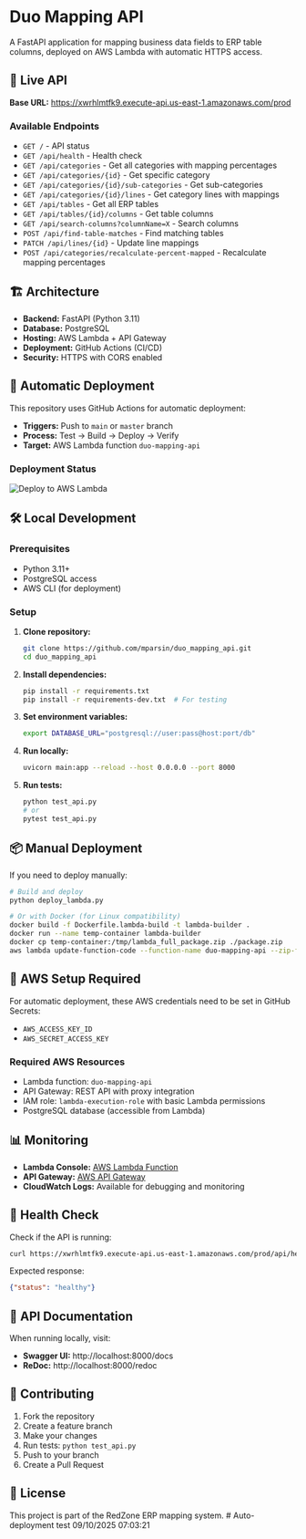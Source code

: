 # Duo Mapping API

A FastAPI application for mapping business data fields to ERP table columns, deployed on AWS Lambda with automatic HTTPS access.

## 🚀 Live API

**Base URL:** https://xwrhlmtfk9.execute-api.us-east-1.amazonaws.com/prod

### Available Endpoints

- `GET /` - API status
- `GET /api/health` - Health check
- `GET /api/categories` - Get all categories with mapping percentages
- `GET /api/categories/{id}` - Get specific category
- `GET /api/categories/{id}/sub-categories` - Get sub-categories
- `GET /api/categories/{id}/lines` - Get category lines with mappings
- `GET /api/tables` - Get all ERP tables
- `GET /api/tables/{id}/columns` - Get table columns
- `GET /api/search-columns?columnName=X` - Search columns
- `POST /api/find-table-matches` - Find matching tables
- `PATCH /api/lines/{id}` - Update line mappings
- `POST /api/categories/recalculate-percent-mapped` - Recalculate mapping percentages

## 🏗️ Architecture

- **Backend:** FastAPI (Python 3.11)
- **Database:** PostgreSQL
- **Hosting:** AWS Lambda + API Gateway
- **Deployment:** GitHub Actions (CI/CD)
- **Security:** HTTPS with CORS enabled

## 🔄 Automatic Deployment

This repository uses GitHub Actions for automatic deployment:

- **Triggers:** Push to `main` or `master` branch
- **Process:** Test → Build → Deploy → Verify
- **Target:** AWS Lambda function `duo-mapping-api`

### Deployment Status

![Deploy to AWS Lambda](https://github.com/mparsin/duo_mapping_api/actions/workflows/deploy.yml/badge.svg)

## 🛠️ Local Development

### Prerequisites

- Python 3.11+
- PostgreSQL access
- AWS CLI (for deployment)

### Setup

1. **Clone repository:**
   ```bash
   git clone https://github.com/mparsin/duo_mapping_api.git
   cd duo_mapping_api
   ```

2. **Install dependencies:**
   ```bash
   pip install -r requirements.txt
   pip install -r requirements-dev.txt  # For testing
   ```

3. **Set environment variables:**
   ```bash
   export DATABASE_URL="postgresql://user:pass@host:port/db"
   ```

4. **Run locally:**
   ```bash
   uvicorn main:app --reload --host 0.0.0.0 --port 8000
   ```

5. **Run tests:**
   ```bash
   python test_api.py
   # or
   pytest test_api.py
   ```

## 📦 Manual Deployment

If you need to deploy manually:

```bash
# Build and deploy
python deploy_lambda.py

# Or with Docker (for Linux compatibility)
docker build -f Dockerfile.lambda-build -t lambda-builder .
docker run --name temp-container lambda-builder
docker cp temp-container:/tmp/lambda_full_package.zip ./package.zip
aws lambda update-function-code --function-name duo-mapping-api --zip-file fileb://package.zip
```

## 🔐 AWS Setup Required

For automatic deployment, these AWS credentials need to be set in GitHub Secrets:

- `AWS_ACCESS_KEY_ID`
- `AWS_SECRET_ACCESS_KEY`

### Required AWS Resources

- Lambda function: `duo-mapping-api`
- API Gateway: REST API with proxy integration
- IAM role: `lambda-execution-role` with basic Lambda permissions
- PostgreSQL database (accessible from Lambda)

## 📊 Monitoring

- **Lambda Console:** [AWS Lambda Function](https://console.aws.amazon.com/lambda/home?region=us-east-1#/functions/duo-mapping-api)
- **API Gateway:** [AWS API Gateway](https://console.aws.amazon.com/apigateway/main/apis/xwrhlmtfk9)
- **CloudWatch Logs:** Available for debugging and monitoring

## 🚦 Health Check

Check if the API is running:

```bash
curl https://xwrhlmtfk9.execute-api.us-east-1.amazonaws.com/prod/api/health
```

Expected response:
```json
{"status": "healthy"}
```

## 📝 API Documentation

When running locally, visit:
- **Swagger UI:** http://localhost:8000/docs
- **ReDoc:** http://localhost:8000/redoc

## 🤝 Contributing

1. Fork the repository
2. Create a feature branch
3. Make your changes
4. Run tests: `python test_api.py`
5. Push to your branch
6. Create a Pull Request

## 📄 License

This project is part of the RedZone ERP mapping system.
#   A u t o - d e p l o y m e n t   t e s t   0 9 / 1 0 / 2 0 2 5   0 7 : 0 3 : 2 1  
 